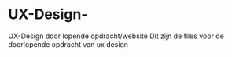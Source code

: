 # UX-Design-
UX-Design door lopende opdracht/website
Dit zijn de files voor de doorlopende opdracht van ux design 
